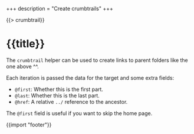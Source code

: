 +++
description = "Create crumbtrails"
+++

{{> crumbtrail}}

# {{title}}

The `crumbtrail` helper can be used to create links to parent folders like the one above ^^.

Each iteration is passed the data for the target and some extra fields:

* `@first`: Whether this is the first part.
* `@last`: Whether this is the last part.
* `@href`: A relative `../` reference to the ancestor.

The `@first` field is useful if you want to skip the home page.

{{import "footer"}}
